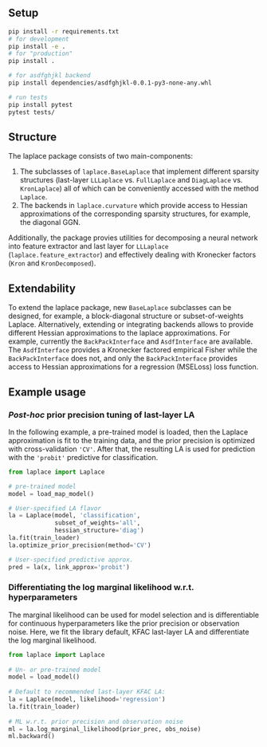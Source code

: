 ## Setup

```bash
pip install -r requirements.txt
# for development
pip install -e .
# for "production"
pip install .

# for asdfghjkl backend
pip install dependencies/asdfghjkl-0.0.1-py3-none-any.whl

# run tests
pip install pytest
pytest tests/
```

## Structure 
The laplace package consists of two main-components: 

1. The subclasses of `laplace.BaseLaplace` that implement different sparsity structures
(last-layer `LLLaplace` vs. `FullLaplace` and `DiagLaplace` vs. `KronLaplace`) all of which
can be conveniently accessed with the method `Laplace`.
2. The backends in `laplace.curvature` which provide access to Hessian approximations of
the corresponding sparsity structures, for example, the diagonal GGN.

Additionally, the package provies utilities for
decomposing a neural network into feature extractor and last layer for `LLLaplace` (`laplace.feature_extractor`)
and
effectively dealing with Kronecker factors (`Kron` and `KronDecomposed`).

## Extendability
To extend the laplace package, new `BaseLaplace` subclasses can be designed, for example,
a block-diagonal structure or subset-of-weights Laplace.
Alternatively, extending or integrating backends allows to provide different Hessian
approximations to the laplace approximations.
For example, currently the `BackPackInterface` and `AsdfInterface` are available.
The `AsdfInterface` provides a Kronecker factored empirical Fisher while the `BackPackInterface`
does not, and only the `BackPackInterface` provides access to Hessian approximations
for a regression (MSELoss) loss function.

## Example usage

### *Post-hoc* prior precision tuning of last-layer LA 

In the following example, a pre-trained model is loaded,
then the Laplace approximation is fit to the training data,
and the prior precision is optimized with cross-validation `'CV'`.
After that, the resulting LA is used for prediction with 
the `'probit'` predictive for classification. 

```python
from laplace import Laplace

# pre-trained model
model = load_map_model()  

# User-specified LA flavor
la = Laplace(model, 'classification',
             subset_of_weights='all', 
             hessian_structure='diag')
la.fit(train_loader)
la.optimize_prior_precision(method='CV')

# User-specified predictive approx.
pred = la(x, link_approx='probit')
```

### Differentiating the log marginal likelihood w.r.t. hyperparameters

The marginal likelihood can be used for model selection and is differentiable
for continuous hyperparameters like the prior precision or observation noise.
Here, we fit the library default, KFAC last-layer LA and differentiate
the log marginal likelihood.

```python
from laplace import Laplace
    
# Un- or pre-trained model
model = load_model()  
    
# Default to recommended last-layer KFAC LA:
la = Laplace(model, likelihood='regression')
la.fit(train_loader)
    
# ML w.r.t. prior precision and observation noise
ml = la.log_marginal_likelihood(prior_prec, obs_noise)
ml.backward()
```
